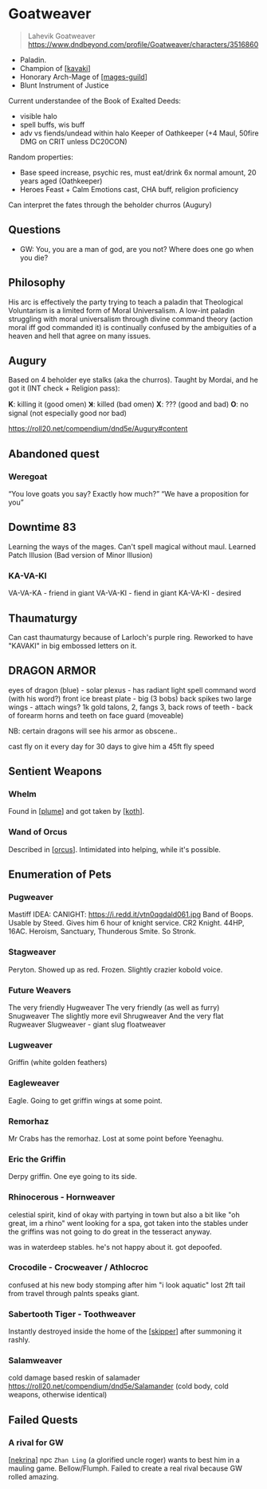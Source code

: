 # Goatweaver
> Lahevik Goatweaver
https://www.dndbeyond.com/profile/Goatweaver/characters/3516860

- Paladin.
- Champion of [[kavaki]]
- Honorary Arch-Mage of [[mages-guild]]
- Blunt Instrument of Justice

Current understandee of the Book of Exalted Deeds:
- visible halo
- spell buffs, wis buff
- adv vs fiends/undead within halo
Keeper of Oathkeeper (+4 Maul, 50fire DMG on CRIT unless DC20CON)

Random properties:
- Base speed increase, psychic res, must eat/drink 6x normal amount, 20 years aged (Oathkeeper)
- Heroes Feast + Calm Emotions cast, CHA buff, religion proficiency

Can interpret the fates through the beholder churros (Augury)

## Questions
- GW: You, you are a man of god, are you not? Where does one go when you die?

## Philosophy
His arc is effectively the party trying to teach a paladin that Theological Voluntarism is a limited form of Moral Universalism.
A low-int paladin struggling with moral universalism through divine command theory (action moral iff god commanded it) is continually confused by the ambiguities of a heaven and hell that agree on many issues.

## Augury
Based on 4 beholder eye stalks (aka the churros). Taught by Mordai, and he got it (INT check + Religion pass):

**K**: killing it (good omen)
**Ʞ**: killed (bad omen)
**X**: ??? (good and bad)
**O**: no signal (not especially good nor bad)

https://roll20.net/compendium/dnd5e/Augury#content

## Abandoned quest
### Weregoat
“You love goats you say? Exactly how much?”
“We have a proposition for you”

## Downtime 83
Learning the ways of the mages.
Can't spell magical without maul.
Learned Patch Illusion (Bad version of Minor Illusion)

### KA-VA-KI
VA-VA-KA - friend in giant
VA-VA-KI - fiend in giant
KA-VA-KI - desired

## Thaumaturgy
Can cast thaumaturgy because of Larloch's purple ring.
Reworked to have "KAVAKI" in big embossed letters on it.

## DRAGON ARMOR
eyes of dragon (blue) - solar plexus - has radiant light spell command word (with his word?)
front ice breast plate - big  (3 bobs)
back spikes
two large wings - attach wings? 1k gold
talons, 2, fangs 3, back rows of teeth - back of forearm
horns and teeth on face guard (moveable)

NB: certain dragons will see his armor as obscene..

cast fly on it every day for 30 days to give him a 45ft fly speed

## Sentient Weapons
### Whelm
Found in [[plume]] and got taken by [[koth]].
### Wand of Orcus
Described in [[orcus]].
Intimidated into helping, while it's possible.

## Enumeration of Pets
### Pugweaver
Mastiff
IDEA: CANIGHT: https://i.redd.it/vtn0qgdald061.jpg
Band of Boops. Usable by Steed. Gives him 6 hour of knight service.
CR2 Knight. 44HP, 16AC. Heroism, Sanctuary, Thunderous Smite. So Stronk.

### Stagweaver
Peryton. Showed up as red. Frozen. Slightly crazier kobold voice.

### Future Weavers
The very friendly Hugweaver
The very friendly (as well as furry) Snugweaver
The slightly more evil Shrugweaver
And the very flat Rugweaver
Slugweaver - giant slug
floatweaver

### Lugweaver
Griffin (white golden feathers)

### Eagleweaver
Eagle. Going to get griffin wings at some point.

### Remorhaz
Mr Crabs has the remorhaz.
Lost at some point before Yeenaghu.

### Eric the Griffin
Derpy griffin. One eye going to its side.

### Rhinocerous - Hornweaver
celestial spirit, kind of okay with partying in town
but also a bit like "oh great, im a rhino"
went looking for a spa, got taken into the stables under the griffins
was not going to do great in the tesseract anyway.

was in waterdeep stables. he's not happy about it.
got depoofed.

### Crocodile - Crocweaver / Athlocroc
confused at his new body
stomping after him
"i look aquatic"
lost 2ft tail from travel through palnts
speaks giant.

### Sabertooth Tiger - Toothweaver
Instantly destroyed inside the home of the [[skipper]] after summoning it rashly.

### Salamweaver
cold damage based reskin of salamader
https://roll20.net/compendium/dnd5e/Salamander
(cold body, cold weapons, otherwise identical)

## Failed Quests
### A rival for GW
[[nekrina]] npc  `Zhan Ling` (a glorified uncle roger) wants to best him in a mauling game.
Bellow/Flumph. Failed to create a real rival because GW rolled amazing.

[//begin]: # "Autogenerated link references for markdown compatibility"
[kavaki]: ../deities/kavaki "Kavaki"
[mages-guild]: ../factions/mages-guild "Mages Guild"
[plume]: ../whiteplume/plume "Whiteplume Mountain"
[koth]: ../npcs/koth "Koth M'gog"
[orcus]: ../deities/orcus "Orcus"
[skipper]: ../npcs/skipper "The Skipper"
[nekrina]: ../east/nekrina "Nekrina"
[//end]: # "Autogenerated link references"
